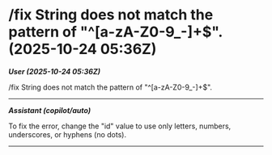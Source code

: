 <!-- Generated by SpecStory -->

<!-- vscode Session ec17a996-9043-4294-8189-daed7845e45d (2025-10-24 05:36Z) -->

# /fix String does not match the pattern of "^[a-zA-Z0-9_-]+$". (2025-10-24 05:36Z)

_**User (2025-10-24 05:36Z)**_

/fix String does not match the pattern of "^[a-zA-Z0-9_-]+$".

---

_**Assistant (copilot/auto)**_

To fix the error, change the "id" value to use only letters, numbers, underscores, or hyphens (no dots).



---

